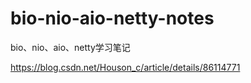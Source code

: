 # bio-nio-aio-netty-notes
bio、nio、aio、netty学习笔记

https://blog.csdn.net/Houson_c/article/details/86114771
